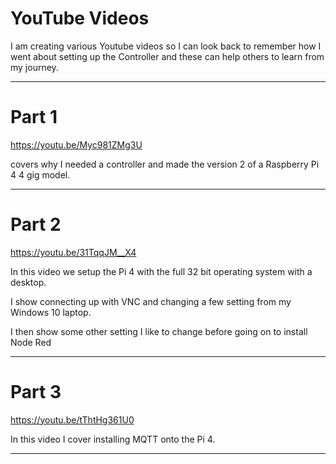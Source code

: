 # YouTube Videos

I am creating various Youtube videos so I can look back to remember how I went about setting up the Controller and these can help others to learn from my journey.

----

# Part 1 

https://youtu.be/Myc981ZMg3U

covers why I needed a controller and made the version 2 of a Raspberry Pi 4 4 gig model.

----

# Part 2

https://youtu.be/31TqqJM__X4

In this video we setup the Pi 4 with the full 32 bit operating system with a desktop.

I show connecting up with VNC and changing a few setting from my Windows 10 laptop.

I then show some other setting I like to change before going on to install Node Red

----

# Part 3

https://youtu.be/tThtHg361U0

In this video I cover installing MQTT onto the Pi 4.

----




